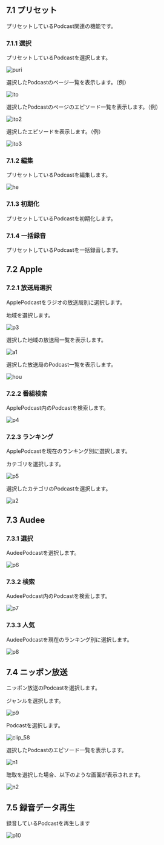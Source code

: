 ## 7.1 プリセット  
プリセットしているPodcast関連の機能です。
### 7.1.1 選択  
プリセットしているPodcastを選択します。  
  
![puri](https://github.com/user-attachments/assets/be5c839a-1abd-404a-8dc3-5c8ca31c953e)
  
選択したPodcastのページ一覧を表示します。（例）  
  
![ito](https://github.com/user-attachments/assets/94f05406-221f-434d-95cc-14c9fc284af2)
  
選択したPodcastのページのエピソード一覧を表示します。（例）  
  
![ito2](https://github.com/user-attachments/assets/43a43f19-fdc5-4a35-a573-bf2a6a6767f4)
  
選択したエピソードを表示します。（例）  
  
![ito3](https://github.com/user-attachments/assets/8051b798-9821-467e-ad35-ba3b8de7198f)

### 7.1.2 編集  
プリセットしているPodcastを編集します。  
  
![he](https://github.com/user-attachments/assets/8671c9a8-1975-45bc-8c3f-cf9e6727ba8b)
  
### 7.1.3 初期化  
プリセットしているPodcastを初期化します。

### 7.1.4 一括録音  
プリセットしているPodcastを一括録音します。
## 7.2 Apple 
### 7.2.1 放送局選択  
ApplePodcastをラジオの放送局別に選択します。  
  
地域を選択します。  
  
![p3](https://github.com/user-attachments/assets/737310a5-1a46-4bdc-a5fa-8406987b1772)
  
選択した地域の放送局一覧を表示します。  
  
![a1](https://github.com/user-attachments/assets/11c9ee03-c69e-487d-b409-1020ec658208)
  
選択した放送局のPodcast一覧を表示します。  
  
![hou](https://github.com/user-attachments/assets/1f92ff04-9632-42d3-945b-d6c97644c675)

### 7.2.2 番組検索  
ApplePodcast内のPodcastを検索します。  
  
![p4](https://github.com/user-attachments/assets/33eb42d1-2fcd-4b59-9412-e589d5636e25)
  
### 7.2.3 ランキング  
ApplePodcastを現在のランキング別に選択します。  
  
カテゴリを選択します。  
  
![p5](https://github.com/user-attachments/assets/62b2244a-b99e-4cc2-bc57-afa3d6aca40c)
  
選択したカテゴリのPodcastを選択します。    
  
![a2](https://github.com/user-attachments/assets/afbebede-71ae-4874-804c-a9ea3ec27277)
  
## 7.3 Audee  
### 7.3.1 選択  
AudeePodcastを選択します。  
  
![p6](https://github.com/user-attachments/assets/e82a2aea-68ce-4838-bc70-a6ed015c9dd6)

### 7.3.2 検索  
AudeePodcast内のPodcastを検索します。  
  
![p7](https://github.com/user-attachments/assets/bf9fe4fa-cc4d-4443-8530-32c232247704)

### 7.3.3 人気    
AudeePodcastを現在のランキング別に選択します。  
  
![p8](https://github.com/user-attachments/assets/c3314fbf-c89b-42ee-8f43-c2fc34333c47)

## 7.4 ニッポン放送  
ニッポン放送のPodcastを選択します。  
  
ジャンルを選択します。  
  
![p9](https://github.com/user-attachments/assets/ffccb083-402c-411b-b336-61adba56d155)
  
Podcastを選択します。   
  
![clip_58](https://github.com/user-attachments/assets/196ddee6-fe06-4a36-a33c-f2ff3b07ed38)
  
選択したPodcastのエピソード一覧を表示します。  　　
  
![n1](https://github.com/user-attachments/assets/547fc34d-509e-4384-94d3-0eb5b7c16fc5)
  
聴取を選択した場合、以下のような画面が表示されます。  　　
  
![n2](https://github.com/user-attachments/assets/b6c27795-46fb-41b4-8389-3f3c4d61b44e)
  
## 7.5 録音データ再生  
録音しているPodcastを再生します  
  
![p10](https://github.com/user-attachments/assets/a184c995-a3fa-4339-8134-ce67cfb57e6b)  
  

